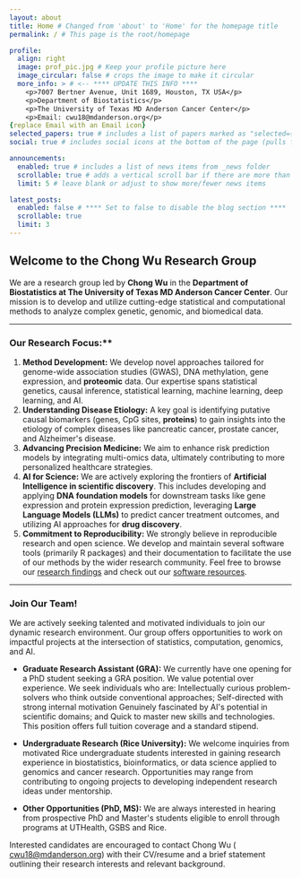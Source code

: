 ```yaml
---
layout: about
title: Home # Changed from 'about' to 'Home' for the homepage title
permalink: / # This page is the root/homepage

profile:
  align: right
  image: prof_pic.jpg # Keep your profile picture here
  image_circular: false # crops the image to make it circular
  more_info: > # <-- **** UPDATE THIS INFO ****
    <p>7007 Bertner Avenue, Unit 1689, Houston, TX USA</p> 
    <p>Department of Biostatistics</p>
    <p>The University of Texas MD Anderson Cancer Center</p>
    <p>Email: cwu18@mdanderson.org</p>
{replace Email with an Email icon}
selected_papers: true # includes a list of papers marked as "selected={true}"
social: true # includes social icons at the bottom of the page (pulls from _config.yml)

announcements:
  enabled: true # includes a list of news items from _news folder
  scrollable: true # adds a vertical scroll bar if there are more than 3 news items
  limit: 5 # leave blank or adjust to show more/fewer news items

latest_posts:
  enabled: false # **** Set to false to disable the blog section ****
  scrollable: true
  limit: 3
---
```


## Welcome to the Chong Wu Research Group

We are a research group led by **Chong Wu** in the **Department of Biostatistics at The University of Texas MD Anderson Cancer Center**. Our mission is to develop and utilize cutting-edge statistical and computational methods to analyze complex genetic, genomic, and biomedical data. 

---
### Our Research Focus:**

1. **Method Development:** We develop novel approaches tailored for genome-wide association studies (GWAS), DNA methylation, gene expression, and **proteomic** data. Our expertise spans statistical genetics, causal inference, statistical learning, machine learning, deep learning, and AI.
2. **Understanding Disease Etiology:** A key goal is identifying putative causal biomarkers (genes, CpG sites, **proteins**) to gain insights into the etiology of complex diseases like pancreatic cancer, prostate cancer, and Alzheimer's disease.
3. **Advancing Precision Medicine:** We aim to enhance risk prediction models by integrating multi-omics data, ultimately contributing to more personalized healthcare strategies.
4. **AI for Science:** We are actively exploring the frontiers of **Artificial Intelligence in scientific discovery**. This includes developing and applying **DNA foundation models** for downstream tasks like gene expression and protein expression prediction, leveraging **Large Language Models (LLMs)** to predict cancer treatment outcomes, and utilizing AI approaches for **drug discovery**.
5. **Commitment to Reproducibility:** We strongly believe in reproducible research and open science. We develop and maintain several software tools (primarily R packages) and their documentation to facilitate the use of our methods by the wider research community. Feel free to browse our [research findings](/publications/) and check out our [software resources](/software/).


---
### Join Our Team!

We are actively seeking talented and motivated individuals to join our dynamic research environment. Our group offers opportunities to work on impactful projects at the intersection of statistics, computation, genomics, and AI.

*   **Graduate Research Assistant (GRA):** We currently have one opening for a PhD student seeking a GRA position. We value potential over experience. We seek individuals who are: Intellectually curious problem-solvers who think outside conventional approaches; Self-directed with strong internal motivation
Genuinely fascinated by AI's potential in scientific domains; and Quick to master new skills and technologies. This position offers full tuition coverage and a standard stipend.

*   **Undergraduate Research (Rice University):** We welcome inquiries from motivated Rice undergraduate students interested in gaining research experience in biostatistics, bioinformatics, or data science applied to genomics and cancer research. Opportunities may range from contributing to ongoing projects to developing independent research ideas under mentorship.

*   **Other Opportunities (PhD, MS):** We are always interested in hearing from prospective PhD and Master's students eligible to enroll through programs at UTHealth,  GSBS and Rice.

Interested candidates are encouraged to contact Chong Wu (<a href="mailto:cwu18@mdanderson.org"><i class="fas fa-envelope"></i> cwu18@mdanderson.org</a>) with their CV/resume and a brief statement outlining their research interests and relevant background.